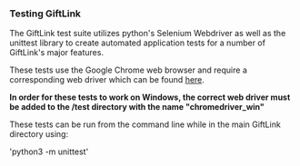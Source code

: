 ### Testing GiftLink

The GiftLink test suite utilizes python's Selenium Webdriver as well as the unittest library to create automated application tests for a number of GiftLink's major features.

These tests use the Google Chrome web browser and require a corresponding web driver which can be found [here](https://chromedriver.storage.googleapis.com/index.html?path=2.38/).

**In order for these tests to work on Windows, the correct web driver must be added to the /test directory with the name "chromedriver_win"**

These tests can be run from the command line while in the main GiftLink directory using:

'python3 -m unittest'
